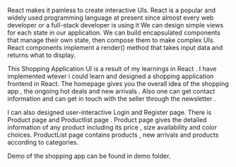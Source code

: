 React makes it painless to create interactive UIs. React is a popular and widely used programming language at present since almost every web developer or a full-stack developer is using it
We can design simple views for each state in our application. We can build encapsulated components that manage their own state, then compose them to make complex UIs.
React components implement a render() method that takes input data and returns what to display.

This Shopping Application UI is a result of my learnings in React . I have implemented wtever i could learn and designed a shopping application frontend in React.
The homepage gives you the overall idea of the shopping app , the ongoing hot deals and new arrivals . Also one can get contact information and can get in touch with the seller 
through the newsletter .

I can also designed user-interactive Login and Register page. 
There is Product page and Productlist page . Product page gives the detailed information of any product including its price , size availability and color choices.
ProductList page contains products , new arrivals and products according to categories.

Demo of the shopping app can be found in demo folder. 
